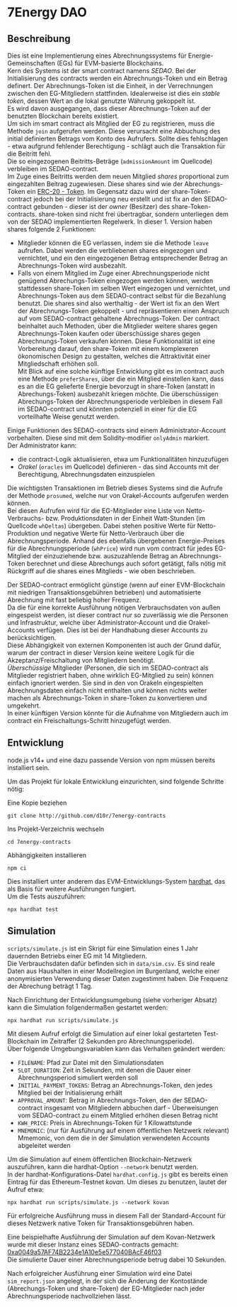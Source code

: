# 7Energy DAO

## Beschreibung

Dies ist eine Implementierung eines Abrechnungssystems für Energie-Gemeinschaften (EGs) für EVM-basierte Blockchains.  
Kern des Systems ist der smart contract namens _SEDAO_. Bei der Initialisierung des contracts werden ein Abrechnungs-Token und ein Betrag definert.
Der Abrechnungs-Token ist die Einheit, in der Verrechnungen zwischen den EG-Mitgliedern stattfinden. Idealerweise ist dies ein _stable token_, dessen Wert an die lokal genutzte Währung gekoppelt ist.  
Es wird davon ausgegangen, dass dieser Abrechnungs-Token auf der benutzten Blockchain bereits existiert.  
Um sich im smart contract als Mitglied der EG zu registrieren, muss die Methode `join` aufgerufen werden. Diese verursacht eine Abbuchung des initial definierten Betrags vom Konto des Aufrufers. Sollte dies fehlschlagen - etwa aufgrund fehlender Berechtigung - schlägt auch die Transaktion für die Beitritt fehl.  
Die so eingezogenen Beitritts-Beträge (`admissionAmount` im Quellcode) verbleiben im SEDAO-contract.  
Im Zuge eines Beitritts werden dem neuen Mitglied _shares_ proportional zum eingezahlten Beitrag zugewiesen. Diese shares sind wie der Abrechungs-Token ein [ERC-20 - Token](https://eips.ethereum.org/EIPS/eip-20).
Im Gegensatz dazu wird der share-Token-contract jedoch bei der Initialisierung neu erstellt und ist fix an den SEDAO-contract gebunden - dieser ist der _owner_ (Besitzer) des share-Token-contracts.
share-token sind nicht frei übertragbar, sondern unterliegen dem von der SEDAO implementierten Regelwerk.
In dieser 1. Version haben shares folgende 2 Funktionen:
* Mitglieder können die EG verlassen, indem sie die Methode `leave` aufrufen. Dabei werden die verbliebenen shares eingezogen und vernichtet, und ein den eingezogenen Betrag entsprechender Betrag an Abrechnungs-Token wird ausbezahlt.
* Falls von einem Mitglied im Zuge einer Abrechnungsperiode nicht genügend Abrechungs-Token eingezogen werden können, werden stattdessen share-Token im selben Wert eingezogen und vernichtet, und Abrechnungs-Token aus dem SEDAO-contract selbst für die Bezahlung benutzt.
Die shares sind also werthaltig - der Wert ist fix an den Wert der Abrechnungs-Token gekoppelt - und repräsentieren einen Anspruch auf vom SEDAO-contract gehaltene Abrechnugs-Token.
Der contract beinhaltet auch Methoden, über die Mitglieder weitere shares gegen Abrechnungs-Token kaufen oder überschüssige shares gegen Abrechnungs-Token verkaufen können. Diese Funktionalität ist eine Vorbereitung darauf, den share-Token mit einem komplexeren ökonomischen Design zu gestalten, welches die Attraktivität einer Mitgliedschaft erhöhen soll.  
Mit Blick auf eine solche künftige Entwicklung gibt es im contract auch eine Methode `preferShares`, über die ein Mitglied einstellen kann, dass es an die EG gelieferte Energie bevorzugt in share-Token (anstatt in Abrechungs-Token) ausbezahlt kriegen möchte. Die überschüssigen Abrechungs-Token der Abrechnungsperiode verbleiben in diesem Fall im SEDAO-contract und könnten potenziell in einer für die EG vorteilhafte Weise genutzt werden.

Einige Funktionen des SEDAO-contracts sind einem Administrator-Account vorbehalten. Diese sind mit dem Solidity-modifier `onlyAdmin` markiert.  
Der Administrator kann:
* die contract-Logik aktualisieren, etwa um Funktionalitäten hinzuzufügen
* _Orakel_ (`oracles` im Quellcode) definieren - das sind Accounts mit der Berechtigung, Abrechnungsdaten einzuspielen

Die wichtigsten Transaktionen im Betrieb dieses Systems sind die Aufrufe der Methode `prosumed`, welche nur von Orakel-Accounts aufgerufen werden können.  
Bei diesen Aufrufen wird für die EG-Mitglieder eine Liste von Netto-Verbrauchs- bzw. Produktionsdaten in der Einheit Watt-Stunden (im Quellcode `whDeltas`) übergeben. Dabei stehen positive Werte für Netto-Produktion und negative Werte für Netto-Verbrauch über die Abrechnungsperiode. 
Anhand des ebenfalls übergebenen Energie-Preises für die Abrechnungsperiode (`whPrice`) wird nun vom contract für jedes EG-Mitglied der einzuziehende bzw. auszuzahlende Betrag an Abrechnungs-Token berechnet und diese Abrechungs auch sofort getätigt, falls nötig mit Rückgriff auf die shares eines Mitglieds - wie oben beschrieben.  


Der SEDAO-contract ermöglicht günstige (wenn auf einer EVM-Blockchain mit niedrigen Transaktionsgebühren betrieben) und automatisierte Abrechnung mit fast beliebig hoher Frequenz.  
Da die für eine korrekte Ausführung nötigen Verbrauchsdaten von außen eingespeist werden, ist dieser contract nur so zuverlässig wie die Personen und Infrastruktur, welche über Administrator-Account und die Orakel-Accounts verfügen. Dies ist bei der Handhabung dieser Accounts zu berücksichtigen.  
Diese Abhängigkeit von externen Komponenten ist auch der Grund dafür, warum der contract in dieser Version keine weitere Logik für die Akzeptanz/Freischaltung von Mitgliedern benötigt.  
_Überschüssige_ Mitglieder (Personen, die sich im SEDAO-contract als Mitglieder registriert haben, ohne wirklich EG-Mitglied zu sein) können einfach ignoriert werden. Sie sind in den von Orakeln eingespielten Abrechnungsdaten einfach nicht enthalten und können nichts weiter machen als Abrechnungs-Token in share-Token zu konvertieren und umgekehrt.  
In einer künftigen Version könnte für die Aufnahme von Mitgliedern auch im contract ein Freischaltungs-Schritt hinzugefügt werden.

## Entwicklung

node.js v14+ und eine dazu passende Version von npm müssen bereits installiert sein.

Um das Projekt für lokale Entwicklung einzurichten, sind folgende Schritte nötig:

Eine Kopie beziehen
```
git clone http://github.com/d10r/7energy-contracts
```

Ins Projekt-Verzeichnis wechseln
```
cd 7energy-contracts
```

Abhängigkeiten installieren
```
npm ci
```

Dies installiert unter anderem das EVM-Entwicklungs-System [hardhat](https://hardhat.org), das als Basis für weitere Ausführungen fungiert.  
Um die Tests auszuführen:
```
npx hardhat test
```

## Simulation

`scripts/simulate.js` ist ein Skript für eine Simulation eines 1 Jahr dauernden Betriebs einer EG mit 14 Mitgliedern.  
Die Verbrauchsdaten dafür befinden sich in `data/sim.csv`. Es sind reale Daten aus Haushalten in einer Modellregion im Burgenland, welche einer anonymisierten Verwendung dieser Daten zugestimmt haben.
Die Frequenz der Abrechung beträgt 1 Tag.

Nach Einrichtung der Entwicklungsumgebung (siehe vorheriger Absatz) kann die Simulation folgendermaßen gestartet werden:
```
npx hardhat run scripts/simulate.js
```

Mit diesem Aufruf erfolgt die Simulation auf einer lokal gestarteten Test-Blockchain im Zeitraffer (2 Sekunden pro Abrechnungsperiode).  
Über folgende Umgebungsvariablen kann das Verhalten geändert werden:
* `FILENAME`: Pfad zur Datei mit den Simulationsdaten
* `SLOT_DURATION`: Zeit in Sekunden, mit denen die Dauer einer Abrechnungsperiod simuliert werden soll
* `INITIAL_PAYMENT_TOKENS`: Betrag an Abrechnungs-Token, den jedes Mitglied bei der Initialisierung erhält
* `APPROVAL_AMOUNT`: Betrag in Abrechnungs-Token, den der SEDAO-contract insgesamt von Mitgliedern abbuchen darf - Überweisungen vom SEDAO-contract zu einem Mitglied erhöhen diesen Betrag nicht
* `KWH_PRICE`: Preis in Abrechnungs-Token für 1 Kilowattstunde
* `MNEMONIC`: (nur für Ausführung auf einem öffentlichen Netzwerk relevant) Mmemonic, von dem die in der Simulation verwendeten Accounts abgeleitet werden

Um die Simulation auf einem öffentlichen Blockchain-Netzwerk auszuführen, kann die hardhat-Option `--network` benutzt werden.  
In der hardhat-Konfigurations-Datei `hardhat.config.js` gibt es bereits einen Eintrag für das Ethereum-Testnet _kovan_. Um dieses zu benutzen, lautet der Aufruf etwa:
```
npx hardhat run scripts/simulate.js --network kovan
```

Für erfolgreiche Ausführung muss in diesem Fall der Standard-Account für dieses Netzwerk native Token für Transaktionsgebühren haben.

Eine beispielhafte Ausführung der Simulation auf dem Kovan-Netzwerk wurde mit dieser Instanz eines SEDAO-contracts gemacht: [0xa0049a57AF74B2234e1A10e5e577040BAcF46f03](https://kovan.etherscan.io/address/0xa0049a57AF74B2234e1A10e5e577040BAcF46f03)  
Die simulierte Dauer einer Abrechnungsperiode betrug dabei 10 Sekunden.

Nach erfolgreicher Ausführung einer Simulation wird eine Datei `sim_report.json` angelegt, in der sich die Änderung der Kontostände (Abrechungs-Token und share-Token) der EG-Mitglieder nach jeder Abrechnungsperiode nachvollziehen lässt.
